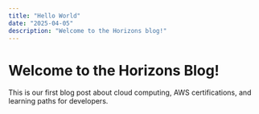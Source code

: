 ```yaml
---
title: "Hello World"
date: "2025-04-05"
description: "Welcome to the Horizons blog!"
---
```


# Welcome to the Horizons Blog!

This is our first blog post about cloud computing, AWS certifications, and learning paths for developers.
